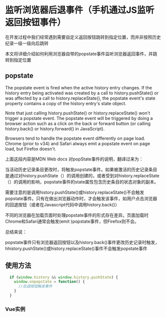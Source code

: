 # 监听浏览器后退事件（手机通过JS监听返回按钮事件）

在开发过程中我们经常遇到需要自定义返回按钮跳转到指定位置，而并非按照历史纪录一级一级向后跳转

本文将详细介绍如何利用浏览器自带的popstate事件监听浏览器返回事件，并跳转到指定位置

## popstate

The popstate event is fired when the active history entry changes. If the history entry being activated was created by a call to history.pushState() or was affected by a call to history.replaceState(), the popstate event's state property contains a copy of the history entry's state object.

Note that just calling history.pushState() or history.replaceState() won't trigger a popstate event. The popstate event will be triggered by doing a browser action such as a click on the back or forward button (or calling history.back() or history.forward() in JavaScript).

Browsers tend to handle the popstate event differently on page load. Chrome (prior to v34) and Safari always emit a popstate event on page load, but Firefox doesn't.

上面这段内容是MDN Web docs 对popState事件的说明，翻译过来为：

当活动历史记录条目更改时，将触发popstate事件。如果被激活的历史记录条目是通过对history.pushState（）的调用创建的，或者受到对history.replaceState（）的调用的影响，popstate事件的state属性包含历史条目的状态对象的副本。

需要注意的是调用history.pushState()或history.replaceState()不会触发popstate事件。只有在做出浏览器动作时，才会触发该事件，如用户点击浏览器的回退按钮（或者在Javascript代码中调用history.back()）

不同的浏览器在加载页面时处理popstate事件的形式存在差异。页面加载时Chrome和Safari通常会触发(emit )popstate事件，但Firefox则不会。

总结来说：

popstate事件只有浏览器返回按钮以及history.back()事件更改历史记录时触发，hhistory.pushState()或history.replaceState()事件不会触发popstate事件

## 使用方法

```javascript
  if (window.history && window.history.pushState) {
    window.onpopstate = function() {
      //后退按钮触发事件
    }
  }
```

### Vue实例